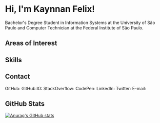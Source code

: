 # Hi, I'm Kaynnan Felix!

Bachelor's Degree Student in Information Systems at the University of São Paulo and Computer Technician at the Federal Institute of São Paulo.
## Areas of Interest
## Skills
## Contact
GitHub:
GitHub.IO:
StackOverflow:
CodePen:
LinkedIn:
Twitter:
E-mail:
## GitHub Stats
[![Anurag's GitHub stats](https://github-readme-stats.vercel.app/api?username=KaynnanFelix&show_icons=true&theme=dracula)](https://github.com/anuraghazra/github-readme-stats)
